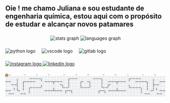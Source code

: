 <h2 align="left">Oie ! me chamo Juliana e sou estudante de engenharia química, estou aqui com o propósito de estudar e alcançar novos patamares</h2>

###

<div align="center">
  <img src="https://github-readme-stats.vercel.app/api?username=juhjuh19&hide_title=false&hide_rank=false&show_icons=true&include_all_commits=true&count_private=true&disable_animations=false&theme=dracula&locale=en&hide_border=true" height="150" alt="stats graph"  />
  <img src="https://github-readme-stats.vercel.app/api/top-langs?username=juhjuh19&locale=en&hide_title=false&layout=compact&card_width=320&langs_count=5&theme=dracula&hide_border=true" height="150" alt="languages graph"  />
</div>

###

<div align="left">
  <img src="https://cdn.jsdelivr.net/gh/devicons/devicon/icons/python/python-original.svg" height="30" alt="python logo"  />
  <img width="12" />
  <img src="https://cdn.jsdelivr.net/gh/devicons/devicon/icons/vscode/vscode-original.svg" height="30" alt="vscode logo"  />
  <img width="12" />
  <img src="https://cdn.jsdelivr.net/gh/devicons/devicon/icons/gitlab/gitlab-original.svg" height="30" alt="gitlab logo"  />
</div>

###

<div align="left">
  <a href="https://www.instagram.com/juhjuh_19?igsh=MTNxYjhyZHRqZW00MA%3D%3D&utm_source=qr" target="_blank">
    <img src="https://img.shields.io/static/v1?message=Instagram&logo=instagram&label=&color=E4405F&logoColor=white&labelColor=&style=for-the-badge" height="35" alt="instagram logo"  />
  </a>
  <a href="www.linkedin.com/in/juliana-d-23947722a" target="_blank">
    <img src="https://img.shields.io/static/v1?message=LinkedIn&logo=linkedin&label=&color=0077B5&logoColor=white&labelColor=&style=for-the-badge" height="35" alt="linkedin logo"  />
  </a>
</div>

###

<picture>
  <source media="(prefers-color-scheme: dark)" srcset="https://raw.githubusercontent.com/juhjuh19/juhjuh19/output/pacman-contribution-graph-dark.svg">
  <source media="(prefers-color-scheme: light)" srcset="https://raw.githubusercontent.com/juhjuh19/juhjuh19/output/pacman-contribution-graph.svg">
  <img alt="pacman contribution graph" src="https://raw.githubusercontent.com/juhjuh19/juhjuh19/output/pacman-contribution-graph.svg">
</picture>

###
